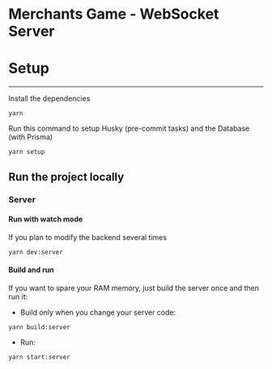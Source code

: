 # Merchants Game - WebSocket Server


# Setup

---

Install the dependencies

```
yarn
```

Run this command to setup Husky (pre-commit tasks) and the Database (with Prisma)

```
yarn setup
```

## Run the project locally

### Server

#### Run with watch mode

If you plan to modify the backend several times

```
yarn dev:server
```

#### Build and run

If you want to spare your RAM memory, just build the server once and then run it:

- Build only when you change your server code:

```
yarn build:server
```

- Run:

```
yarn start:server
```
